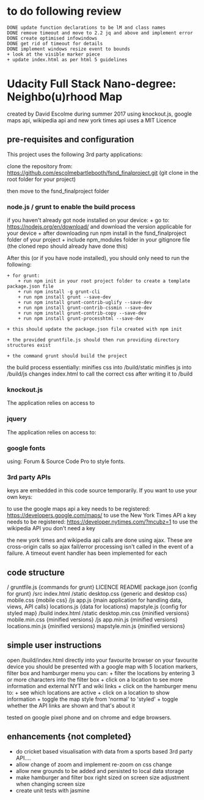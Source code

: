 # to do following review
    DONE update function declarations to be lM and class names
    DONE remove timeout and move to 2.2 jq and above and implement error
    DONE create optimised infowindows
    DONE get rid of timeout for details
    DONE implement windows resize event to bounds
    + look at the visible marker piece
    + update index.html as per html 5 guidelines

# Udacity Full Stack Nano-degree: Neighbo(u)rhood Map

created by David Escolme during summer 2017
using knockout.js, google maps api, wikipedia api and new york times api
uses a MIT Licence

## pre-requisites and configuration

This project uses the following 3rd party applications:

clone the repository from: https://github.com/escolmebartlebooth/fsnd_finalproject.git (git clone <location> in the root folder for your project)

then move to the fsnd_finalproject folder

### node.js / grunt to enable the build process

if you haven't already got node installed on your device:
    + go to: https://nodejs.org/en/download/ and download the version applicable for your device
    + after downloading run npm install in the fsnd_finalproject folder of your project
    + include npm_modules folder in your gitignore file (the cloned repo should already have done this)

After this (or if you have node installed), you should only need to run the following:

    + for grunt:
        + run npm init in your root project folder to create a template package.json file
        + run npm install -g grunt-cli
        + run npm install grunt --save-dev
        + run npm install grunt-contrib-uglify --save-dev
        + run npm install grunt-contrib-cssmin --save-dev
        + run npm install grunt-contrib-copy --save-dev
        + run npm install grunt-processhtml --save-dev

    + this should update the package.json file created with npm init

    + the provided gruntfile.js should then run providing directory structures exist

    + the command grunt should build the project

the build process essentially:
    minifies css into /build/static
    minifies js into /build/js
    changes index.html to call the correct css after writing it to /build

### knockout.js

The application relies on access to

<script src="https://code.jquery.com/jquery-1.12.0.min.js"></script>

### jquery

The application relies on access to:

<script src="https://cdnjs.cloudflare.com/ajax/libs/knockout/3.4.0/knockout-min.js"></script>

### google fonts

using: Forum & Source Code Pro to style fonts.

### 3rd party APIs

keys are embedded in this code source temporarily. If you want to use your own keys:

to use the google maps api a key needs to be registered: https://developers.google.com/maps/
to use the New York Times API a key needs to be registered: https://developer.nytimes.com/?mcubz=1
to use the wikipedia API you don't need a key

the new york times and wikipedia api calls are done using ajax. These are cross-origin calls so ajax fail/error processing isn't called in the event of a failure. A timeout event handler has been implemented for each

## code structure

/
    gruntfile.js {commands for grunt}
    LICENCE
    README
    package.json {config for grunt}
    /src
        index.html
        /static
            desktop.css {generic and desktop css}
            mobile.css {mobile css}
        /js
            app.js {main application for handling data, views, API calls}
            locations.js {data for locations}
            mapstyle.js {config for styled map}
    /build
        index.html
        /static
            desktop.min.css {minified versions}
            mobile.min.css {minified versions}
        /js
            app.min.js {minified versions}
            locations.min.js {minified versions}
            mapstyle.min.js {minified versions}


## simple user instructions

open /build/index.html directly into your favourite browser on your favourite device
you should be presented with a google map with 5 location markers, filter box and hamburger menu
you can:
    + filter the locations by entering 3 or more characters into the filter box
    + click on a location to see more information and external NYT and wiki links
    + click on the hamburger menu to:
        + see which locations are active
        + click on a location to show information
        + toggle the map style from 'normal' to 'styled'
        + toggle whether the API links are shown
and that's about it

tested on google pixel phone and on chrome and edge browsers.

## enhancements {not completed}

+ do cricket based visualisation with data from a sports based 3rd party API....
+ allow change of zoom and implement re-zoom on css change
+ allow new grounds to be added and persisted to local data storage
+ make hamburger and filter box right sized on screen size adjustment when changing screen size
+ create unit tests with jasmine